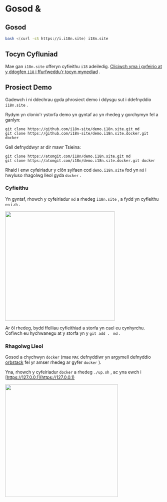 # Gosod &

## Gosod

```sh
bash <(curl -sS https://i.i18n.site) i18n.site
```

## Tocyn Cyfluniad

Mae gan `i18n.site` offeryn cyfieithu `i18` adeiledig. [Cliciwch yma i gyfeirio at y ddogfen `i18` i ffurfweddu'r tocyn mynediad](/i18/use) .

## Prosiect Demo

Gadewch i ni ddechrau gyda phrosiect demo i ddysgu sut i ddefnyddio `i18n.site` .

Rydym yn clonio'r ystorfa demo yn gyntaf ac yn rhedeg y gorchymyn fel a ganlyn:

```
git clone https://github.com/i18n-site/demo.i18n.site.git md
git clone https://github.com/i18n-site/demo.i18n.site.docker.git docker
```

Gall defnyddwyr ar dir mawr Tsieina:

```
git clone https://atomgit.com/i18n/demo.i18n.site.git md
git clone https://atomgit.com/i18n/demo.i18n.site.docker.git docker
```

Rhaid i enw cyfeiriadur y clôn sylfaen cod `demo.i18n.site` fod yn `md` i hwyluso rhagolwg lleol gyda `docker` .

### Cyfieithu

Yn gyntaf, rhowch y cyfeiriadur `md` a rhedeg `i18n.site` , a fydd yn cyfieithu `en` i `zh` .

<img src="https://p.3ti.site/1721114619.avif" style="width:350px">

Ar ôl rhedeg, bydd ffeiliau cyfieithiad a storfa yn cael eu cynhyrchu. Cofiwch eu hychwanegu at y storfa yn y `git add . ` `md` .

### Rhagolwg Lleol

Gosod a chychwyn `docker` (mae `MAC` defnyddiwr yn argymell defnyddio [orbstack](https://orbstack.dev) fel yr amser rhedeg ar gyfer `docker` ).

Yna, rhowch y cyfeiriadur `docker` a rhedeg `./up.sh` , ac yna ewch i [https://127.0.0.1](https://127.0.0.1)

<img src="//p.3ti.site/1721104238.avif" style="width:360px">